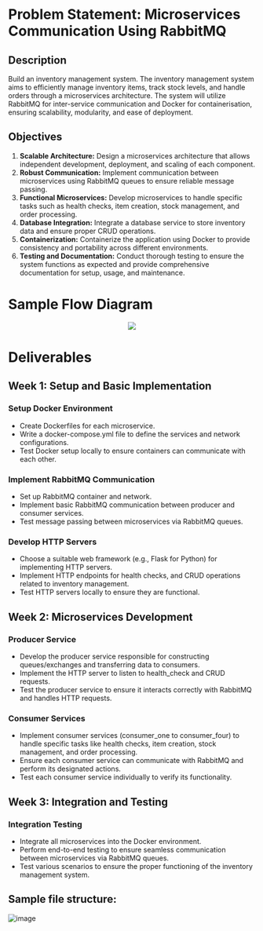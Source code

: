 # Problem Statement: Microservices Communication Using RabbitMQ

## Description
Build an inventory management system. The inventory management system aims to efficiently manage inventory items, track stock levels, and handle orders through a microservices architecture. The system will utilize RabbitMQ for inter-service communication and Docker for containerisation, ensuring scalability, modularity, and ease of deployment.

## Objectives
1. **Scalable Architecture:** Design a microservices architecture that allows independent development, deployment, and scaling of each component.
2. **Robust Communication:** Implement communication between microservices using RabbitMQ queues to ensure reliable message passing.
3. **Functional Microservices:** Develop microservices to handle specific tasks such as health checks, item creation, stock management, and order processing.
4. **Database Integration:** Integrate a database service to store inventory data and ensure proper CRUD operations.
5. **Containerization:** Containerize the application using Docker to provide consistency and portability across different environments.
6. **Testing and Documentation:** Conduct thorough testing to ensure the system functions as expected and provide comprehensive documentation for setup, usage, and maintenance.

# Sample Flow Diagram
<p align="center">
  <img src="https://github.com/AshishBinoy/PES2UG21CS089_PES2UG21CS090_PES2UG21CS099_PES2UG21CS110_InventoryManagementSystem/assets/97509105/1afbd63f-72d0-457a-a1e1-d128beed6c65" />
</p>


# Deliverables

## Week 1: Setup and Basic Implementation

### Setup Docker Environment
- Create Dockerfiles for each microservice.
- Write a docker-compose.yml file to define the services and network configurations.
- Test Docker setup locally to ensure containers can communicate with each other.

### Implement RabbitMQ Communication
- Set up RabbitMQ container and network.
- Implement basic RabbitMQ communication between producer and consumer services.
- Test message passing between microservices via RabbitMQ queues.

### Develop HTTP Servers
- Choose a suitable web framework (e.g., Flask for Python) for implementing HTTP servers.
- Implement HTTP endpoints for health checks, and CRUD operations related to inventory management.
- Test HTTP servers locally to ensure they are functional.

## Week 2: Microservices Development

### Producer Service
- Develop the producer service responsible for constructing queues/exchanges and transferring data to consumers.
- Implement the HTTP server to listen to health_check and CRUD requests.
- Test the producer service to ensure it interacts correctly with RabbitMQ and handles HTTP requests.

### Consumer Services
- Implement consumer services (consumer_one to consumer_four) to handle specific tasks like health checks, item creation, stock management, and order processing.
- Ensure each consumer service can communicate with RabbitMQ and perform its designated actions.
- Test each consumer service individually to verify its functionality.

## Week 3: Integration and Testing

### Integration Testing
- Integrate all microservices into the Docker environment.
- Perform end-to-end testing to ensure seamless communication between microservices via RabbitMQ queues.
- Test various scenarios to ensure the proper functioning of the inventory management system.

## Sample file structure:
![image](https://github.com/AshishBinoy/PES2UG21CS089_PES2UG21CS090_PES2UG21CS099_PES2UG21CS110_InventoryManagementSystem/assets/97509105/986a8600-0d26-4ce3-b420-8365d62bbbba)
